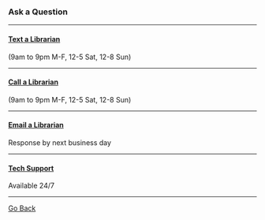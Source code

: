 ---
---

### Ask a Question 

* * * 
#### [Text a Librarian](http://www.lib.neu.edu/m/Text_Librarian.html) 
(9am to 9pm M-F, 12-5 Sat, 12-8 Sun) 
* * * 
#### [Call a Librarian](http://www.lib.neu.edu/m/Call_Librarian.html)
(9am to 9pm M-F, 12-5 Sat, 12-8 Sun) 
* * * 
#### [Email a Librarian](http://www.lib.neu.edu/m/Email_Librarian.html) 
Response by next business day 
* * * 
#### [Tech Support](http://www.lib.neu.edu/m/Tech_Support.html) 
Available 24/7
* * * 

[Go Back](http://www.lib.neu.edu/m/index.html) 
